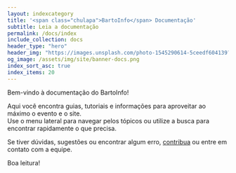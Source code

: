 ```yaml
---
layout: indexcategory
title: '<span class="chulapa">BartoInfo</span> Documentação'
subtitle: Leia a documentação
permalink: /docs/index
include_collection: docs
header_type: "hero"
header_img: "https://images.unsplash.com/photo-1545290614-5ceedf604139?ixlib=rb-1.2.1&ixid=eyJhcHBfaWQiOjEyMDd9&auto=format&fit=crop&w=1200&q=60"
og_image: /assets/img/site/banner-docs.png
index_sort_asc: true
index_items: 20
---
```


Bem-vindo à documentação do <span class="chulapa">BartoInfo</span>!

Aqui você encontra guias, tutoriais e informações para aproveitar ao máximo o evento e o site.  
Use o menu lateral para navegar pelos tópicos ou utilize a busca para encontrar rapidamente o que precisa.

Se tiver dúvidas, sugestões ou encontrar algum erro, [contribua](../contribua) ou entre em contato com a equipe.

Boa leitura!
